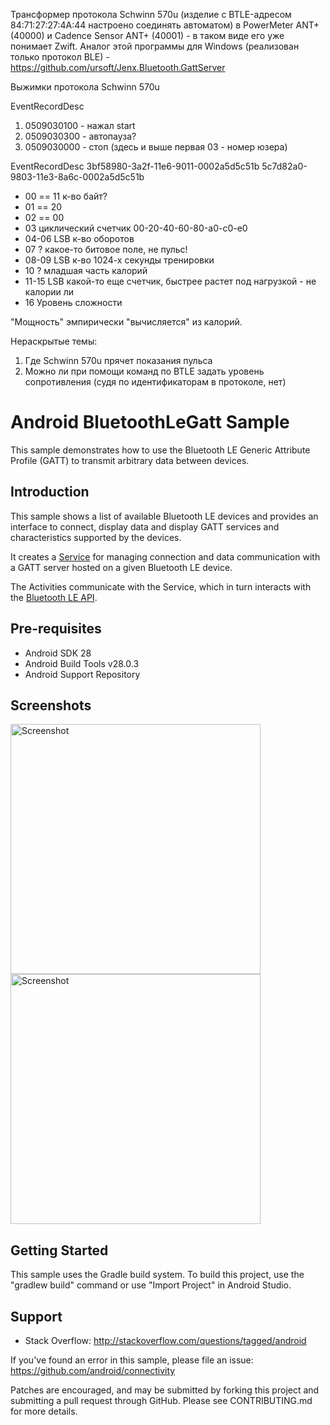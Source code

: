 ﻿Трансформер протокола Schwinn 570u (изделие с BTLE-адресом 84:71:27:27:4A:44 настроено соединять автоматом) в PowerMeter ANT+ (40000) и Cadence Sensor ANT+ (40001) - в таком виде его уже понимает Zwift. Аналог этой программы для Windows (реализован только протокол BLE) - https://github.com/ursoft/Jenx.Bluetooth.GattServer

Выжимки протокола Schwinn 570u

EventRecordDesc
1. 0509030100 - нажал start
2. 0509030300 - автопауза?
3. 0509030000 - стоп (здесь и выше первая 03 - номер юзера)
   
EventRecordDesc 3bf58980-3a2f-11e6-9011-0002a5d5c51b 5c7d82a0-9803-11e3-8a6c-0002a5d5c51b
- 00 == 11 к-во байт?
- 01 == 20
- 02 == 00
- 03 циклический счетчик 00-20-40-60-80-a0-c0-e0
- 04-06 LSB к-во оборотов
- 07 ? какое-то битовое поле, не пульс!
- 08-09 LSB к-во 1024-х секунды тренировки
- 10 ? младшая часть калорий
- 11-15 LSB какой-то еще счетчик, быстрее растет под нагрузкой - не калории ли
- 16 Уровень сложности

"Мощность" эмпирически "вычисляется" из калорий.

Нераскрытые темы:
1. Где Schwinn 570u прячет показания пульса
2. Можно ли при помощи команд по BTLE задать уровень сопротивления (судя по идентификаторам в протоколе, нет)


Android BluetoothLeGatt Sample
===================================

This sample demonstrates how to use the Bluetooth LE Generic Attribute Profile (GATT)
to transmit arbitrary data between devices.

Introduction
------------

This sample shows a list of available Bluetooth LE devices and provides
an interface to connect, display data and display GATT services and
characteristics supported by the devices.

It creates a [Service][1] for managing connection and data communication with a GATT server
hosted on a given Bluetooth LE device.

The Activities communicate with the Service, which in turn interacts with the [Bluetooth LE API][2].

[1]:http://developer.android.com/reference/android/app/Service.html
[2]:https://developer.android.com/reference/android/bluetooth/BluetoothGatt.html

Pre-requisites
--------------

- Android SDK 28
- Android Build Tools v28.0.3
- Android Support Repository

Screenshots
-------------

<img src="screenshots/1-main.png" height="400" alt="Screenshot"/> <img src="screenshots/2-detail.png" height="400" alt="Screenshot"/> 

Getting Started
---------------

This sample uses the Gradle build system. To build this project, use the
"gradlew build" command or use "Import Project" in Android Studio.

Support
-------

- Stack Overflow: http://stackoverflow.com/questions/tagged/android

If you've found an error in this sample, please file an issue:
https://github.com/android/connectivity

Patches are encouraged, and may be submitted by forking this project and
submitting a pull request through GitHub. Please see CONTRIBUTING.md for more details.
